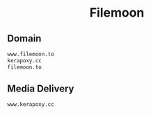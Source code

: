 


<h1 align="center">Filemoon</h1>  


## Domain


```html
www.filemoon.to
kerapoxy.cc
filemoon.to
```  


## Media Delivery


```html
www.kerapoxy.cc
```  

<br>
